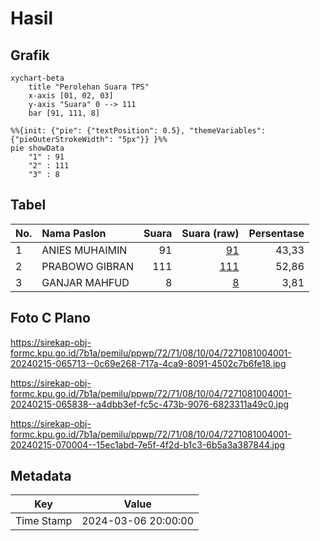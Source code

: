 # Hasil

## Grafik

```mermaid
xychart-beta
    title "Perolehan Suara TPS"
    x-axis [01, 02, 03]
    y-axis "Suara" 0 --> 111
    bar [91, 111, 8]
```

```mermaid
%%{init: {"pie": {"textPosition": 0.5}, "themeVariables": {"pieOuterStrokeWidth": "5px"}} }%%
pie showData
    "1" : 91
    "2" : 111
    "3" : 8
```

## Tabel

| No. | Nama Paslon    | Suara | Suara (raw) | Persentase |
|:--- |:-------------- | -----:| -----------:| ----------:|
| 1   | ANIES MUHAIMIN | 91    | [91][p-1]   | 43,33      |
| 2   | PRABOWO GIBRAN | 111   | [111][p-2]  | 52,86      |
| 3   | GANJAR MAHFUD  | 8     | [8][p-3]    | 3,81       |


[p-1]: https://github.com/gigit-pemilu/pemilu-2024-72-sulawesi-tengah/blob/main/pilpres/hitung-suara/sub/72-sulawesi-tengah/sub/71-kota-palu/sub/08-mantikulore/sub/1004-tanamodindi/sub/001-tps/sub/paslon-1.txt
[p-2]: https://github.com/gigit-pemilu/pemilu-2024-72-sulawesi-tengah/blob/main/pilpres/hitung-suara/sub/72-sulawesi-tengah/sub/71-kota-palu/sub/08-mantikulore/sub/1004-tanamodindi/sub/001-tps/sub/paslon-2.txt
[p-3]: https://github.com/gigit-pemilu/pemilu-2024-72-sulawesi-tengah/blob/main/pilpres/hitung-suara/sub/72-sulawesi-tengah/sub/71-kota-palu/sub/08-mantikulore/sub/1004-tanamodindi/sub/001-tps/sub/paslon-3.txt

## Foto C Plano

https://sirekap-obj-formc.kpu.go.id/7b1a/pemilu/ppwp/72/71/08/10/04/7271081004001-20240215-065713--0c69e268-717a-4ca9-8091-4502c7b6fe18.jpg

https://sirekap-obj-formc.kpu.go.id/7b1a/pemilu/ppwp/72/71/08/10/04/7271081004001-20240215-065838--a4dbb3ef-fc5c-473b-9076-6823311a49c0.jpg

https://sirekap-obj-formc.kpu.go.id/7b1a/pemilu/ppwp/72/71/08/10/04/7271081004001-20240215-070004--15ec1abd-7e5f-4f2d-b1c3-6b5a3a387844.jpg


## Metadata

| Key        | Value               |
| ---------- | ------------------- |
| Time Stamp | 2024-03-06 20:00:00 |



